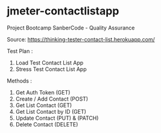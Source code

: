 # jmeter-contactlistapp
Project Bootcamp SanberCode - Quality Assurance 

Source: https://thinking-tester-contact-list.herokuapp.com/

Test Plan :
  1. Load Test Contact List App
  2. Stress Test Contact List App

Methods :
1. Get Auth Token (GET)
2. Create / Add Contact (POST)
3. Get List Contact (GET)
4. Get List Contact by ID (GET)
5. Update Contact (PUT) & (PATCH)
6. Delete Contact (DELETE)
